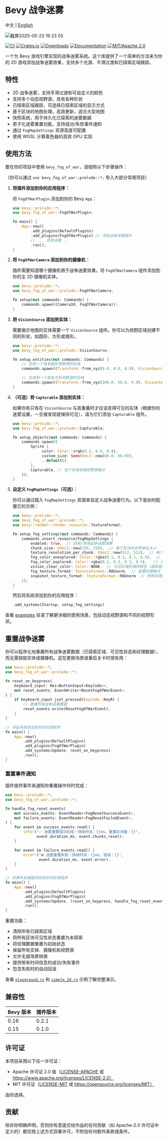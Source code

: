 # Bevy 战争迷雾

中文 | [English](README.md)

![截屏2025-05-23 19 23 05](https://github.com/user-attachments/assets/d8821536-7c91-4527-9425-c64ee5252b20)

[![CI](https://github.com/foxzool/bevy_fog_of_war/workflows/CI/badge.svg)](https://github.com/foxzool/bevy_fog_of_war/actions)
[![Crates.io](https://img.shields.io/crates/v/bevy_fog_of_war)](https://crates.io/crates/bevy_fog_of_war)
[![Downloads](https://img.shields.io/crates/d/bevy_fog_of_war)](https://crates.io/crates/bevy_fog_of_war)
[![Documentation](https://docs.rs/bevy_fog_of_war/badge.svg)](https://docs.rs/bevy_fog_of_war)
[![MIT/Apache 2.0](https://img.shields.io/badge/license-MIT%2FApache-blue.svg)](https://github.com/Seldom-SE/seldom_pixel#license)

一个为 Bevy 游戏引擎实现的战争迷雾系统。这个库提供了一个简单的方法来为你的 2D 游戏添加战争迷雾效果，支持多个光源、平滑过渡和已探索区域跟踪。

## 特性

- 2D 战争迷雾，支持平滑过渡和可自定义的颜色
- 支持多个动态视野源，具有各种形状
- 已探索区域跟踪，可选择已探索区域的显示方式
- 基于区块的地图处理，高效更新，适合大型地图
- 快照系统，用于持久化已探索的迷雾数据
- 原子化迷雾重置功能，支持成功/失败事件通知
- 通过 `FogMapSettings` 资源高度可配置
- 使用 WGSL 计算着色器的高效 GPU 实现

## 使用方法

要在你的项目中使用 `bevy_fog_of_war`，请按照以下步骤操作：

（你可以通过 `use bevy_fog_of_war::prelude::*;` 导入大部分常用项目）

1. **将插件添加到你的应用程序：**

   将 `FogOfWarPlugin` 添加到你的 Bevy `App`：

   ```rust
   use bevy::prelude::*;
   use bevy_fog_of_war::FogOfWarPlugin;

   fn main() {
       App::new()
           .add_plugins(DefaultPlugins)
           .add_plugins(FogOfWarPlugin) // 添加战争迷雾插件
           // ... 其他设置 ...
           .run();
   }
   ```

2. **将 `FogOfWarCamera` 添加到你的摄像机：**

   插件需要知道哪个摄像机用于战争迷雾效果。将 `FogOfWarCamera` 组件添加到你的主 2D 摄像机实体。

   ```rust
   use bevy::prelude::*;
   use bevy_fog_of_war::prelude::FogOfWarCamera;

   fn setup(mut commands: Commands) {
       commands.spawn((Camera2d, FogOfWarCamera));
   }
   ```

3. **将 `VisionSource` 添加到实体：**

   需要揭示地图的实体需要一个 `VisionSource` 组件。你可以为视野区域创建不同的形状，如圆形、方形或锥形。

   ```rust
   use bevy::prelude::*;
   use bevy_fog_of_war::prelude::VisionSource;

   fn setup_entities(mut commands: Commands) {
       // 生成一个具有圆形视野源的实体
       commands.spawn((Transform::from_xyz(0.0, 0.0, 0.0), VisionSource::circle(200.0)));

       // 生成另一个具有方形视野源的实体
       commands.spawn((Transform::from_xyz(100.0, 50.0, 0.0), VisionSource::square(150.0)));
   }
   ```

4. **（可选）将 `Capturable` 添加到实体：**

   如果你有只有在 `VisionSource` 与其重叠时才应该变得可见的实体（根据你的迷雾设置，一旦被发现就保持可见），请为它们添加
   `Capturable` 组件。

   ```rust
   use bevy::prelude::*;
   use bevy_fog_of_war::prelude::Capturable;

   fn setup_objects(mut commands: Commands) {
       commands.spawn((
           Sprite {
                color: Color::srgb(0.2, 0.8, 0.8),
                custom_size: Some(Vec2::new(60.0, 60.0)),
                ..default()
           },
           Capturable, // 这个实体将被视野源揭示
       ));
   }
   ```

5. **自定义 `FogMapSettings`（可选）：**

   你可以通过插入 `FogMapSettings` 资源来自定义战争迷雾行为。以下是如何配置它的示例：

   ```rust
   use bevy::prelude::*;
   use bevy_fog_of_war::prelude::*;
   use bevy::render::render_resource::TextureFormat;

   fn setup_fog_settings(mut commands: Commands) {
       commands.insert_resource(FogMapSettings {
           enabled: true,  // 启用/禁用战争迷雾效果
           chunk_size: UVec2::new(256, 256),  // 每个区块的世界单位大小
           texture_resolution_per_chunk: UVec2::new(512, 512),  // 每个区块的纹理分辨率
           fog_color_unexplored: Color::rgba(0.1, 0.1, 0.1, 0.9),  // 未探索区域的颜色
           fog_color_explored: Color::rgba(0.3, 0.3, 0.3, 0.5),   // 已探索但不可见区域的颜色
           vision_clear_color: Color::NONE,  // 可见区域的清除颜色（通常是透明的）
           fog_texture_format: TextureFormat::R8Unorm,  // 迷雾纹理格式
           snapshot_texture_format: TextureFormat::R8Unorm  // 快照纹理格式
       });
   }
   ```

   然后将系统添加到你的应用程序：

   ```rust
   .add_systems(Startup, setup_fog_settings)
   ```

查看 [examples](examples/) 目录了解更详细的使用场景，包括动态视野源和不同的视野形状。

## 重置战争迷雾

你可以程序化地重置所有战争迷雾数据（已探索区域、可见性状态和纹理数据），而无需销毁实体或摄像机。这在更换场景或重启关卡时很有用：

```rust
use bevy::prelude::*;
use bevy_fog_of_war::prelude::*;

fn reset_on_keypress(
    keyboard_input: Res<ButtonInput<KeyCode>>,
    mut reset_events: EventWriter<ResetFogOfWarEvent>,
) {
    if keyboard_input.just_pressed(KeyCode::KeyR) {
        // 重置所有战争迷雾数据
        reset_events.write(ResetFogOfWarEvent);
    }
}

// 将此系统添加到你的应用程序
fn main() {
    App::new()
        .add_plugins(DefaultPlugins)
        .add_plugins(FogOfWarPlugin)
        .add_systems(Update, reset_on_keypress)
        .run();
}
```

### 重置事件通知

插件提供事件来通知你重置操作何时完成：

```rust
use bevy::prelude::*;
use bevy_fog_of_war::prelude::*;

fn handle_fog_reset_events(
    mut success_events: EventReader<FogResetSuccessEvent>,
    mut failure_events: EventReader<FogResetFailedEvent>,
) {
    for event in success_events.read() {
        info!("✅ 迷雾重置成功完成！持续时间：{}ms，重置区块数：{}", 
              event.duration_ms, event.chunks_reset);
    }

    for event in failure_events.read() {
        error!("❌ 迷雾重置失败！持续时间：{}ms，错误：{}", 
               event.duration_ms, event.error);
    }
}

// 将事件处理器添加到你的应用程序
fn main() {
    App::new()
        .add_plugins(DefaultPlugins)
        .add_plugins(FogOfWarPlugin)
        .add_systems(Update, (reset_on_keypress, handle_fog_reset_events))
        .run();
}
```

重置功能：

- 清除所有已探索区域
- 将所有区块可见性状态重置为未探索
- 将纹理数据重置为初始状态
- 保留所有实体、摄像机和视野源
- 允许无缝场景转换
- 提供带有时间信息的成功/失败事件
- 包含失败时的自动回滚

查看 [`playground.rs`](examples/playground.rs) 和 [`simple_2d.rs`](examples/simple_2d.rs) 示例了解完整演示。

## 兼容性

| Bevy 版本 | 插件版本  |
|---------|-------|
| 0.16    | 0.2.1 |
| 0.15    | 0.1.0 |

## 许可证

本项目采用以下任一许可证：

* Apache 许可证 2.0 版（[LICENSE-APACHE](LICENSE-APACHE) 或 https://www.apache.org/licenses/LICENSE-2.0）
* MIT 许可证（[LICENSE-MIT](LICENSE-MIT) 或 https://opensource.org/licenses/MIT）

由你选择。

## 贡献

除非你明确声明，否则你有意提交给作品的任何贡献（如 Apache-2.0 许可证中定义的）都应按上述方式双重许可，不附加任何额外条款或条件。
